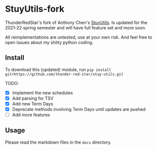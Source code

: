 # StuyUtils-fork

ThunderRedStar's fork of Anthony Chen's [StuyUtils](https://github.com/achen318/stuy-utils). Is updated for the 2021-22 spring semester and will have full feature set and more soon.

All reimplementations are untested, use at your own risk. And feel free to open issues about my shitty python coding.

## Install
To download this (updated) module, run `pip install git+https://github.com/thunder-red-star/stuy-utils.git`

TODO:
- [x] Implement the new schedules
- [x] Add parsing for TSV
- [x] Add new Term Days
- [x] Deprecate methods involving Term Days until updates are pushed
- [ ] Add more features 

## Usage
Please read the markdown files in the `docs` directory.